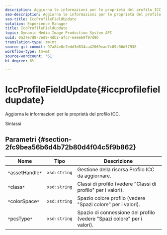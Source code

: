 ```yaml
---
description: Aggiorna le informazioni per le proprietà del profilo ICC.
seo-description: Aggiorna le informazioni per le proprietà del profilo ICC.
seo-title: IccProfileFieldUpdate
solution: Experience Manager
title: IccProfileFieldUpdate
topic: Dynamic Media Image Production System API
uuid: 0a37e7d9-7ed9-4db2-afc7-eaee69f97d9b
translation-type: tm+mt
source-git-commit: 97a84e8e7edd3d834ca42069eae7c09c00d57938
workflow-type: tm+mt
source-wordcount: '61'
ht-degree: 6%

---
```



# IccProfileFieldUpdate{#iccprofilefieldupdate}

Aggiorna le informazioni per le proprietà del profilo ICC.

Sintassi

## Parametri {#section-2fc9bea56b6d4b72b80d4f04c5f9b862}

| Nome | Tipo | Descrizione |
|---|---|---|
| `*`assetHandle`*` | `xsd:string` | Gestione della risorsa Profilo ICC da aggiornare. |
| `*`class`*` | `xsd:string` | Classi di profilo (vedere &quot;Classi di profilo&quot; per i valori). |
| `*`colorSpace`*` | `xsd:string` | Spazio colore profilo (vedere &quot;Spazi colore&quot; per i valori). |
| `*`pcsType`*` | `xsd:string` | Spazio di connessione del profilo (vedere &quot;Spazi colore&quot; per i valori). |

